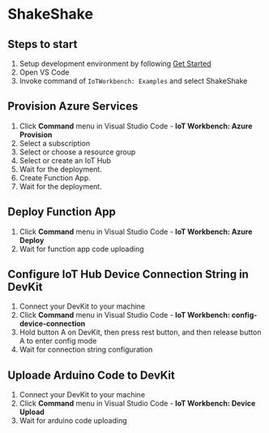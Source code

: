 # ShakeShake

## Steps to start

1. Setup development environment by following [Get Started](https://microsoft.github.io/azure-iot-developer-kit/docs/get-started/)
2. Open VS Code
3. Invoke command of `IoTWorkbench: Examples` and select ShakeShake

## Provision Azure Services

1. Click **Command** menu in Visual Studio Code - **IoT Workbench: Azure Provision**
2. Select a subscription
3. Select or choose a resource group 
4. Select or create an IoT Hub
5. Wait for the deployment.
6. Create Function App.
7. Wait for the deployment.

## Deploy Function App

1. Click **Command** menu in Visual Studio Code - **IoT Workbench: Azure Deploy**
2. Wait for function app code uploading

## Configure IoT Hub Device Connection String in DevKit

1. Connect your DevKit to your machine
2. Click **Command** menu in Visual Studio Code - **IoT Workbench: config-device-connection**
3. Hold button A on DevKit, then press rest button, and then release button A to enter config mode
4. Wait for connection string configuration

## Uploade Arduino Code to DevKit

1. Connect your DevKit to your machine
2. Click **Command** menu in Visual Studio Code - **IoT Workbench: Device Upload**
3. Wait for arduino code uploading